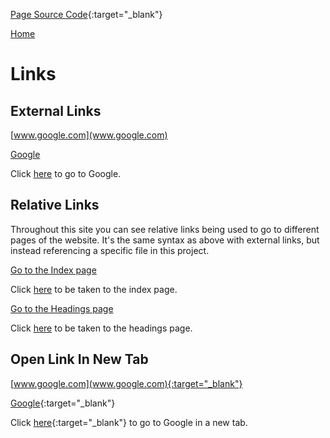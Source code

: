 [Page Source Code](https://github.com/CSC109/MarkdownWebsite/blob/master/links.md){:target="_blank"}

[Home](./)

# Links

## External Links

[www.google.com](www.google.com)

[Google](www.google.com)

Click [here](www.google.com) to go to Google.

## Relative Links

Throughout this site you can see relative links being used to go to different pages of the website. It's the same syntax as above with external links, but instead referencing a specific file in this project.

[Go to the Index page](./)

Click [here](./) to be taken to the index page.

[Go to the Headings page](./headings)

Click [here](./headings) to be taken to the headings page.

## Open Link In New Tab

[www.google.com](www.google.com){:target="_blank"}

[Google](www.google.com){:target="_blank"}

Click [here](www.google.com){:target="_blank"} to go to Google in a new tab.